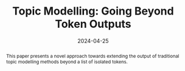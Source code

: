 ---
title: "Topic Modelling: Going Beyond Token Outputs"
authors:
- Lowri Williams
- Eirini Anthi
- Laura Arman
- Pete Burnap

date: "2024-04-25"
doi: "https://www.mdpi.com/2504-2289/8/5/44"

# Schedule page publish date (NOT publication's date).
publishDate: ""

# Publication type.
# Legend: 0 = Uncategorized; 1 = Conference paper; 2 = Journal article;
# 3 = Preprint / Working Paper; 4 = Report; 5 = Book; 6 = Book section;
# 7 = Thesis; 8 = Patent
publication_types: ["2"]

# Publication name and optional abbreviated publication name.
publication: ''
publication_short: ""

abstract: This paper presents a novel approach towards extending the output of traditional topic modelling methods beyond a list of isolated tokens. 

# Summary. An optional shortened abstract.
summary: 

tags:
- Topic Modelling
- Keyword Extraction
- Natural Language Processing
- Text Mining
- Latent Dirichlet Allocation
featured: true

# links:
# - icon: arxiv
#   icon_pack: ai
#   name: arXiv:2401.12990
#   url: https://arxiv.org/pdf/2401.12990.pdf
# - icon: inspire
#   icon_pack: ai
#   name: inspire1728738
#   url: https://inspirehep.net/literature/1728738
# - icon: springer
#   icon_pack: ai
#   name: JHEP 07 (2019) 123
#   url: https://doi.org/10.1007/JHEP07(2019)123
  
---